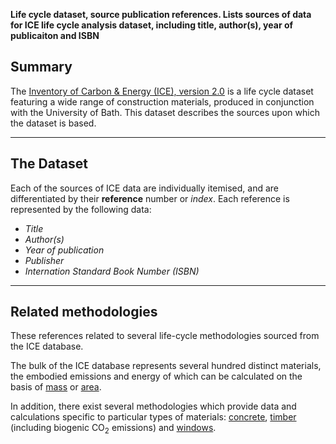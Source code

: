 **Life cycle dataset, source publication references. Lists sources of
data for ICE life cycle analysis dataset, including title, author(s),
year of publicaiton and ISBN**

## Summary

The [Inventory of Carbon & Energy (ICE),
version 2.0](Embodied_Inventory_of_carbon_and_energy_ICE) is a life
cycle dataset featuring a wide range of construction materials, produced
in conjunction with the University of Bath. This dataset describes the
sources upon which the dataset is based.

-----

## The Dataset

Each of the sources of ICE data are individually itemised, and are
differentiated by their **reference** number or *index*. Each reference
is represented by the following data:

  - *Title*
  - *Author(s)*
  - *Year of publication*
  - *Publisher*
  - *Internation Standard Book Number (ISBN)*

-----

## Related methodologies

These references related to several life-cycle methodologies sourced
from the ICE database.

The bulk of the ICE database represents several hundred distinct
materials, the embodied emissions and energy of which can be calculated
on the basis of [mass](ICE_v2_by_mass) or [area](ICE_v2_by_area).

In addition, there exist several methodologies which provide data and
calculations specific to particular types of materials:
[concrete](ICE_v2_concrete), [timber](ICE_v2_timber) (including biogenic
CO<sub>2</sub> emissions) and [windows](ICE_v2_windows).
